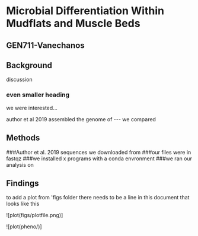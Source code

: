 # Microbial Differentiation Within Mudflats and Muscle Beds

## GEN711-Vanechanos


## Background

discussion

### even smaller heading

we were interested...



author et al 2019 assembled the genome of --- we compared

## Methods









###Author et al. 2019 sequences we downloaded from
###our files were in fastqz
###we installed x programs with a conda envronment
###we ran our analysis on 



## Findings


to add a plot from 'figs folder there needs to be a line in this document that looks like this

![plot(figs/plotfile.png)]

![plot(pheno/)]



